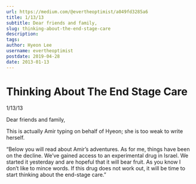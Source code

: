 ```yaml
---
url: https://medium.com/@evertheoptimist/a049fd3285a6
title: 1/13/13
subtitle: Dear friends and family,
slug: thinking-about-the-end-stage-care
description: 
tags: 
author: Hyeon Lee
username: evertheoptimist
postdate: 2019-04-28
date: 2013-01-13
---
```


# Thinking About The End Stage Care

1/13/13

Dear friends and family,

This is actually Amir typing on behalf of Hyeon; she is too weak to write herself.

“Below you will read about Amir’s adventures. As for me, things have been on the decline. We’ve gained access to an experimental drug in Israel. We started it yesterday and are hopeful that it will bear fruit. As you know I don’t like to mince words. If this drug does not work out, it will be time to start thinking about the end-stage care.”


